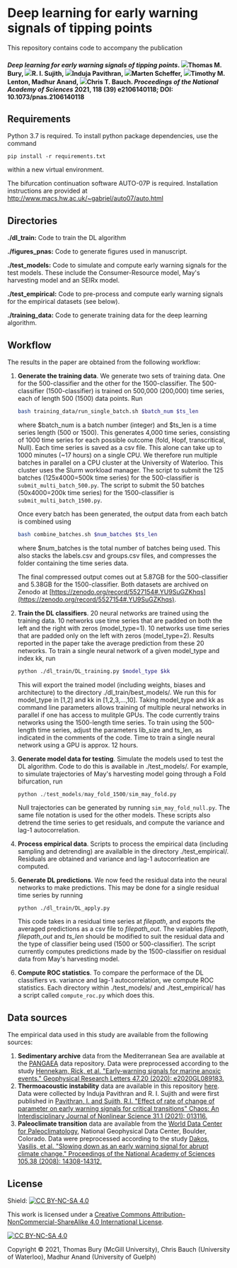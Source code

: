 # Deep learning for early warning signals of tipping points
This repository contains code to accompany the publication

#### *Deep learning for early warning signals of tipping points*. [![](https://orcid.org/sites/default/files/images/orcid_16x16.png)](https://orcid.org/0000-0003-1595-9444)Thomas M. Bury, [![](https://orcid.org/sites/default/files/images/orcid_16x16.png)](https://orcid.org/0000-0002-0791-7896)R. I. Sujith, [![](https://orcid.org/sites/default/files/images/orcid_16x16.png)](https://orcid.org/0000-0002-4923-2537)Induja Pavithran, [![](https://orcid.org/sites/default/files/images/orcid_16x16.png)](https://orcid.org/[0000-0002-2100-0312](https://orcid.org/0000-0002-2100-0312))Marten Scheffer, [![](https://orcid.org/sites/default/files/images/orcid_16x16.png)](https://orcid.org/0000-0002-6725-7498)Timothy M. Lenton, Madhur Anand, [![](https://orcid.org/sites/default/files/images/orcid_16x16.png)](https://orcid.org/0000-0001-6214-6601)Chris T. Bauch. *Proceedings of the National Academy of Sciences* 2021, 118 (39) e2106140118; DOI: 10.1073/pnas.2106140118


## Requirements

Python 3.7 is required. To install python package dependencies, use the command

```setup
pip install -r requirements.txt
```
within a new virtual environment.

The bifurcation continuation software AUTO-07P is required. Installation instructions are provided at
http://www.macs.hw.ac.uk/~gabriel/auto07/auto.html


## Directories

**./dl_train:** Code to train the DL algorithm

**./figures_pnas:** Code to generate figures used in manuscript.

**./test_models:** Code to simulate and compute early warning signals for the test models. These include the Consumer-Resource model, May's harvesting model and an SEIRx model.

**./test_empirical:** Code to pre-process and compute early warning signals for the empirical datasets (see below).

**./training_data:** Code to generate training data for the deep learning algorithm.


## Workflow

The results in the paper are obtained from the following workflow:

1. **Generate the training data**. We generate two sets of training data. One for the 500-classifier and the other for the 1500-classifier. The 500-classifier (1500-classifier) is trained on 500,000 (200,000) time series, each of length 500 (1500) data points. Run

   ```bash
   bash training_data/run_single_batch.sh $batch_num $ts_len
   ```
   
   where $batch_num is a batch number (integer) and $ts_len is a time series length (500 or 1500). This generates 4,000 time series, consisting of 1000 time series for each possible outcome (fold, Hopf, transcritical, Null). Each time series is saved as a csv file. This alone can take up to 1000 minutes (~17 hours) on a single CPU. We therefore run multiple batches in parallel on a CPU cluster at the University of Waterloo. This cluster uses the Slurm workload manager. The script to submit the 125 batches (125x4000=500k time series) for the 500-classifier is `submit_multi_batch_500.py`. The script to submit the 50 batches (50x4000=200k time series) for the 1500-classifier is `submit_multi_batch_1500.py`.

   Once every batch has been generated, the output data from each batch is combined using
   
   ```bash
   bash combine_batches.sh $num_batches $ts_len
   ```
   
   where $num_batches is the total number of batches being used. This also stacks the labels.csv and groups.csv files, and compresses the folder containing the time series data.
   
   The final compressed output comes out at 5.87GB for the 500-classifier and 5.38GB for the 1500-classifier. Both datasets are archived on Zenodo at [https://zenodo.org/record/5527154#.YU9SuGZKhqs](https://zenodo.org/record/5527154#.YU9SuGZKhqs).

2. **Train the DL classifiers**. 20 neural networks are trained using the training data. 10 networks use time series that are padded on both the left and the right with zeros (model_type=1). 10 networks use time series that are padded only on the left with zeros (model_type=2). Results reported in the paper take the average prediction from these 20 networks.  To train a single neural network of a given model_type and index kk, run

   ```bash
   python ./dl_train/DL_training.py $model_type $kk
   ```
   
   This will export the trained model (including weights, biases and architecture) to the directory ./dl_train/best_models/. We run this for model_type in [1,2] and kk in [1,2,3,...,10]. Taking model_type and kk as command line parameters allows training of multiple neural networks in parallel if one has access to mulitple GPUs. The code currently trains networks using the 1500-length time series. To train using the 500-length time series, adjust the parameters lib_size and ts_len, as indicated in the comments of the code. Time to train a single neural network using a GPU is approx. 12 hours.
   
3. **Generate model data for testing**. Simulate the models used to test the DL algorithm. Code to do this is available in ./test_models/. For example, to simulate trajectories of May's harvesting model going through a Fold bifurcation, run

   ```python
   python ./test_models/may_fold_1500/sim_may_fold.py
   ```

   Null trajectories can be generated by running `sim_may_fold_null.py`. The same file notation is used for the other models. These scripts also detrend the time series to get residuals, and compute the variance and lag-1 autocorrelation.

4. **Process empirical data**. Scripts to process the empirical data (including sampling and detrending) are availalble in the directory ./test_empirical/. Residuals are obtained and variance and lag-1 autocorrleation are computed.

5. **Generate DL predictions**. We now feed the residual data into the neural networks to make predictions. This may be done for a single residual time series by running

   ```
   python ./dl_train/DL_apply.py
   ```

   This code takes in a residual time series at *filepath*, and exports the averaged predictions as a csv file to *filepath_out*. The variables *filepath*, *filepath_out* and *ts_len* should be modified to suit the residual data and the type of classifier being used (1500 or 500-classifier). The script currently computes predictions made by the 1500-classifier on residual data from May's harvesting model.

6. **Compute ROC statistics**. To compare the performace of the DL classifiers vs. variance and lag-1 autocorrelation, we compute ROC statistics. Each directory within ./test_models/ and ./test_empirical/ has a script called `compute_roc.py` which does this.


## Data sources

The empirical data used in this study are available from the following sources:
1. **Sedimentary archive** data from the Mediterranean Sea are available at the [PANGAEA](https://doi.pangaea.de/10.1594/PANGAEA.923197) data repository. Data were preprocessed according to the study [Hennekam, Rick, et al. "Early‐warning signals for marine anoxic events." Geophysical Research Letters 47.20 (2020): e2020GL089183.](https://agupubs.onlinelibrary.wiley.com/doi/full/10.1029/2020GL089183)
2. **Thermoacoustic instability** data are available in this repository [here](test_empirical/thermoacoustic/data/thermo_experiments). Data were collected by Induja Pavithran and R. I. Sujith and were first published in [Pavithran, I. and Sujith, R.I. "Effect of rate of change of parameter on early warning signals for critical transitions" Chaos: An Interdisciplinary Journal of Nonlinear Science 31.1 (2021): 013116.](https://aip.scitation.org/doi/full/10.1063/5.0025533?casa_token=isaRQyMz9J0AAAAA%3AnT4dG70bROSFkRSDm-7U6wDx20NTnSFuyUqAsobZKEjkwrnneG8ienGwLPkKmj56ZU7f3-aRH5F-&)
3. **Paleoclimate transition** data are available from the [World Data Center for Paleoclimatology](http://www.ncdc.noaa.gov/paleo/data.html), National Geophysical Data Center, Boulder, Colorado. Data were preprocessed according to the study [Dakos, Vasilis, et al. "Slowing down as an early warning signal for abrupt climate change." Proceedings of the National Academy of Sciences 105.38 (2008): 14308-14312.](https://www.pnas.org/content/105/38/14308.short)


## License
Shield: [![CC BY-NC-SA 4.0][cc-by-nc-sa-shield]][cc-by-nc-sa]

This work is licensed under a
[Creative Commons Attribution-NonCommercial-ShareAlike 4.0 International License][cc-by-nc-sa].

[![CC BY-NC-SA 4.0][cc-by-nc-sa-image]][cc-by-nc-sa]

[cc-by-nc-sa]: http://creativecommons.org/licenses/by-nc-sa/4.0/
[cc-by-nc-sa-image]: https://licensebuttons.net/l/by-nc-sa/4.0/88x31.png
[cc-by-nc-sa-shield]: https://img.shields.io/badge/License-CC%20BY--NC--SA%204.0-lightgrey.svg

Copyright © 2021, Thomas Bury (McGill University), Chris Bauch (University of Waterloo), Madhur Anand (University of Guelph)
